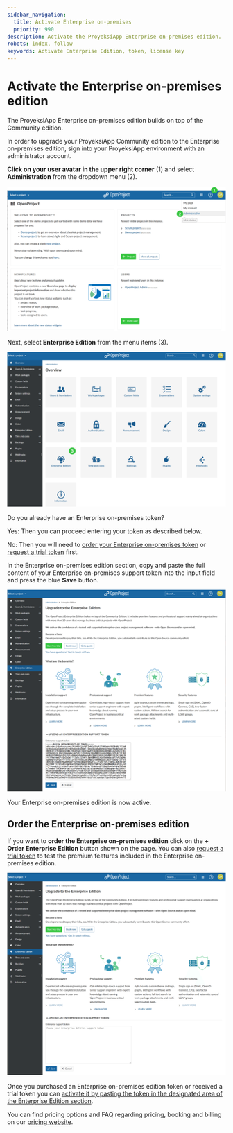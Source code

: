 ```yaml
---
sidebar_navigation:
  title: Activate Enterprise on-premises
  priority: 990
description: Activate the ProyeksiApp Enterprise on-premises edition.
robots: index, follow
keywords: Activate Enterprise Edition, token, license key
---
```

# Activate the Enterprise on-premises edition

The ProyeksiApp Enterprise on-premises edition builds on top of the Community edition.

In order to upgrade your ProyeksiApp Community edition to the Enterprise on-premises edition, sign into your ProyeksiApp environment with an administrator account.

**Click on your user avatar in the upper right corner** (1) and select **Administration** from the dropdown menu (2). 

![Enterprise-Admin](Enterprise-Admin.png)

Next, select **Enterprise Edition** from the menu items (3).

![enterprise-select-menu](image-20210120113056133.png)



Do you already have an Enterprise on-premises token?

Yes: Then you can proceed entering your token as described below.

No: Then you will need to [order your Enterprise on-premises token](#order-the-enterprise-on-premises-edition) or [request a trial token](../enterprise-on-premises-trial) first.

In the Enterprise on-premises edition section, copy and paste the full content of your Enterprise on-premises support token into the input field and press the blue **Save** button.

![insert-enterprise-on-premises-token](activate-enterprise-on-premises-token.png)

Your Enterprise on-premises edition is now active.

## Order the Enterprise on-premises edition

If you want to **order the Enterprise on-premises edition** click on the **+ Order Enterprise Edition** button shown on the page. You can also [request a trial token](../enterprise-on-premises-trial) to test the premium features included in the Enterprise on-premises edition.

![Order-Enterprise-on-premises](Upgrade-to-Enterprise-on-premises.png)



Once you purchased an Enterprise on-premises edition token or received a trial token you can [activate it by pasting the token in the designated area of the Enterprise Edition section](#activate-the-enterprise-on-premises-edition).

You can find pricing options and FAQ regarding pricing, booking and billing on our [pricing website](https://www.openproject.org/pricing/#faq).

